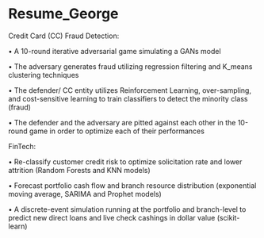 # Resume_George

Credit Card (CC) Fraud Detection:

• A 10-round iterative adversarial game simulating a GANs model

• The adversary generates fraud utilizing regression filtering and K_means clustering techniques

• The defender/ CC entity utilizes Reinforcement Learning, over-sampling, and cost-sensitive learning to train classifiers to detect the minority class (fraud)

• The defender and the adversary are pitted against each other in the 10-round game in order to optimize each of their performances

  
  
FinTech:

• Re-classify customer credit risk to optimize solicitation rate and lower attrition (Random Forests and KNN models)

• Forecast portfolio cash flow and branch resource distribution (exponential moving average, SARIMA and Prophet models)

• A discrete-event simulation running at the portfolio and branch-level to predict new direct loans and live check cashings in dollar value (scikit-learn)
